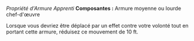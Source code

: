 _Propriété d'Armure Apprenti_
__Composantes :__ Armure moyenne ou lourde chef-d'œuvre

Lorsque vous devriez être déplacé par un effet contre votre volonté tout en portant cette armure, réduisez ce mouvement de 10 ft.